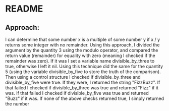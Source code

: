 README
===
Approach:
---
I can determine that some number x is a multiple of some number y if x / y returns some integer with no remainder.
Using this approach, I divided the argument by the quantity 3 using the modulo operator, and compared the return value (remainder) for equality with zero (meaning I checked if the remainder was zero). If it was I set a variable name divisible_by_three to true, otherwise I left it nil. 
Using this technique did the same for the quantity 5 (using the variable divisible_by_five to store the truth of the comparison).
Then using a control structure I checked if divisible_by_three and divisible_by_five were true. If they were, I returned the string "FizzBuzz".
If that failed I checked if divisible_by_three was true and returned "Fizz" if it was. If that failed I checked if divisible_by_five was true and returned "Buzz" if it was.
If none of the above checks returned true, I simply returned the number